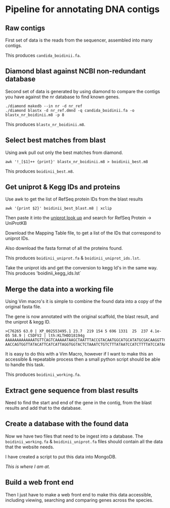 # Pipeline for annotating DNA contigs

## Raw contigs
First set of data is the reads from the sequencer, assembled into many contigs.

This produces `candida_boidinii.fa`.

## Diamond blast against NCBI non-redundant database
Second set of data is generated by using diamond to compare the contigs you have against the nr database to find known genes.

```
./diamond makedb --in nr -d nr_ref
./diamond blastx -d nr_ref.dmnd -q candida_boidinii.fa -o blastx_nr_boidinii.m8 -p 8
```

This produces `blastx_nr_boidinii.m8`.

## Select best matches from blast
Using awk pull out only the best matches from diamond.

```
awk '!_[$1]++ {print}' blastx_nr_boidinii.m8 > boidinii_best.m8
```
This produces `boidinii_best.m8`.

##  Get uniprot & Kegg IDs and proteins
Use awk to get the list of RefSeq protein IDs from the blast results

```
awk '{print $2}' boidinii_best_blast.m8 | xclip
```

Then paste it into the [uniprot look up](http://www.uniprot.org/uploadlists/) and search for RefSeq Protein -> UniProtKB 

Download the Mapping Table file, to get a list of the IDs that correspond to uniprot IDs.

Also download the fasta format of all the proteins found.

This produces `boidinii_uniprot.fa` & `boidinii_uniprot_ids.lst`.

Take the uniprot ids and get the conversion to kegg Id's in the same way. This produces 'boidinii_kegg_ids.lst`

## Merge the data into a working file
Using Vim macro's it is simple to combine the found data into a copy of the original fasta file.

The gene is now annotated with the original scaffold, the blast result, and the uniprot & kegg ID.

```
>C76265 63.0 | XP_002553495.1 23.7  219 154 5 696 1331  25  237 4.1e-05 58.9 | C5DFV2 | lth:KLTH0D18194g
AAAAAAAAAAAAATGTTCAGTCAAAAATAAGCTAATTTACCGTACAATGGCATGCATATGCGACAAGGTTCTTTTTTTCTGTTGTTTAGCAAATGCAGTA
AACCAGTGGTTATACATTCATCATTAGGTGGTACTCTAAATCTGTCTTTATAATCCATCTTTTATCCATAAGTGAAGCTGAAAAGGCTGAAAGTCCTTTT
```

It is easy to do this with a Vim Macro, however if I want to make this an accessible & repeatable process then a small python script should be able to handle this task.

This produces `boidinii_working.fa`.

## Extract gene sequence from blast results
Need to find the start and end of the gene in the contig, from the blast results and add that to the database.


## Create a database with the found data
Now we have two files that need to be ingest into a database. The `boidinii_working.fa` & `boidinii_uniprot.fa` files should contain all the data that the website needs. 

I have created a script to put this data into MongoDB. 

*This is where I am at.*

## Build a web front end
Then I just have to make a web front end to make this data accessible, including viewing, searching and comparing genes across the species.
